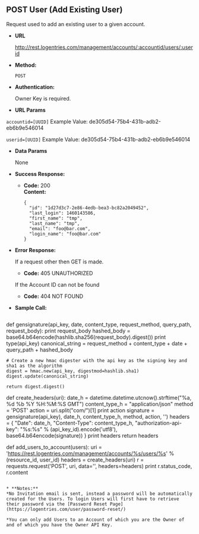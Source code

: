 **POST User (Add Existing User)**
----
  Request used to add an existing user to a given account.

* **URL**

  http://rest.logentries.com/management/accounts/:accountid/users/:userid

* **Method:**
  

  `POST`

* **Authentication:**
  
  Owner Key is required.
  
*  **URL Params**
  
  `accountid=[UUID]`
  Example Value: de305d54-75b4-431b-adb2-eb6b9e546014

  `userid=[UUID]`
  Example Value: de305d54-75b4-431b-adb2-eb6b9e546014

* **Data Params**

  None

* **Success Response:**
   
  * **Code:** 200 <br />
    **Content:** 
    
    ```
    {
      "id": "1d27d3c7-2e86-4edb-bea3-bc82a2049452",
      "last_login": 1460143586,
      "first_name": "tmp",
      "last_name": "tmp",
      "email": "foo@bar.com",
      "login_name": "foo@bar.com"
    }   
    ```
 
* **Error Response:**

  If a request other then GET is made.
  * **Code:** 405 UNAUTHORIZED <br />

  If the Account ID can not be found
  * **Code:** 404 NOT FOUND <br />

* **Sample Call:**

  ``` python
def gensignature(api_key, date, content_type, request_method, query_path, request_body):
    print request_body
    hashed_body = base64.b64encode(hashlib.sha256(request_body).digest())
    print type(api_key)
    canonical_string = request_method + content_type + date + query_path + hashed_body

    # Create a new hmac digester with the api key as the signing key and sha1 as the algorithm
    digest = hmac.new(api_key, digestmod=hashlib.sha1)
    digest.update(canonical_string)

    return digest.digest()


def create_headers(uri):
    date_h = datetime.datetime.utcnow().strftime("%a, %d %b %Y %H:%M:%S GMT")
    content_type_h = "application/json"
    method = 'POST'
    action = uri.split("com/")[1]
    print action
    signature = gensignature(api_key), date_h, content_type_h, method, action, '')
    headers = {
        "Date": date_h,
        "Content-Type": content_type_h,
        "authorization-api-key": "%s:%s" % (api_key_id).encode('utf8'), base64.b64encode(signature))
    }
    print headers
    return headers


def add_users_to_account(users):
      uri = 'https://rest.logentries.com/management/accounts/%s/users/%s' % (resource_id, user_id)
      headers = create_headers(uri)
      r = requests.request('POST', uri, data='', headers=headers)
      print r.status_code, r.content
  ```

* **Notes:**
*No Invitation email is sent, instead a password will be automatically created for the Users. To login Users will first have to retrieve their password via the [Password Reset Page](https://logentries.com/user/password-reset/)

*You can only add Users to an Account of which you are the Owner of and of which you have the Owner API Key.
